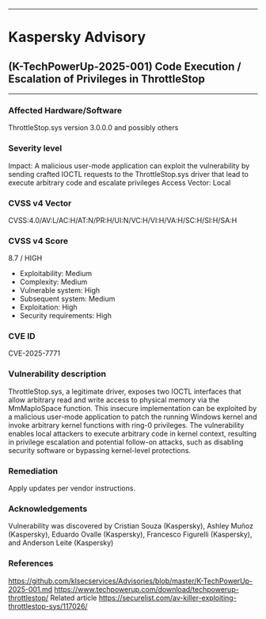 ***
# Kaspersky Advisory
## (K-TechPowerUp-2025-001) Code Execution / Escalation of Privileges in ThrottleStop
***
### Affected Hardware/Software
ThrottleStop.sys version 3.0.0.0 and possibly others

### Severity level
Impact: 
A malicious user-mode application can exploit the vulnerability by sending crafted IOCTL requests to the ThrottleStop.sys driver that lead to execute arbitrary code and escalate privileges
Access Vector: 
Local

### CVSS v4 Vector

CVSS:4.0/AV:L/AC:H/AT:N/PR:H/UI:N/VC:H/VI:H/VA:H/SC:H/SI:H/SA:H
### CVSS v4 Score

8.7 / HIGH
- Exploitability: Medium
- Complexity: Medium
- Vulnerable system: High
- Subsequent system: Medium
- Exploitation: High
- Security requirements: High
### CVE ID

CVE-2025-7771
### Vulnerability description
ThrottleStop.sys, a legitimate driver, exposes two IOCTL interfaces that allow arbitrary read and write access to physical memory via the MmMapIoSpace function. This insecure implementation can be exploited by a malicious user-mode application to patch the running Windows kernel and invoke arbitrary kernel functions with ring-0 privileges. The vulnerability enables local attackers to execute arbitrary code in kernel context, resulting in privilege escalation and potential follow-on attacks, such as disabling security software or bypassing kernel-level protections.
### Remediation
Apply updates per vendor instructions.
### Acknowledgements
Vulnerability was discovered by Cristian Souza (Kaspersky), Ashley Muñoz (Kaspersky), Eduardo Ovalle (Kaspersky), Francesco Figurelli (Kaspersky), and Anderson Leite (Kaspersky)

### References
https://github.com/klsecservices/Advisories/blob/master/K-TechPowerUp-2025-001.md
https://www.techpowerup.com/download/techpowerup-throttlestop/
Related article https://securelist.com/av-killer-exploiting-throttlestop-sys/117026/

